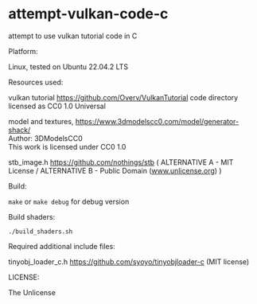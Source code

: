# attempt-vulkan-code-c
attempt to use vulkan tutorial code in C

Platform:

Linux, tested on Ubuntu 22.04.2 LTS  

Resources used:

vulkan tutorial https://github.com/Overv/VulkanTutorial code directory licensed as CC0 1.0 Universal

model and textures, https://www.3dmodelscc0.com/model/generator-shack/  
Author: 3DModelsCC0  
This work is licensed under CC0 1.0

stb_image.h https://github.com/nothings/stb ( ALTERNATIVE A - MIT License / ALTERNATIVE B - Public Domain (www.unlicense.org) )

Build:

`make` or `make debug` for debug version

Build shaders:

`./build_shaders.sh`

Required additional include files:

tinyobj_loader_c.h https://github.com/syoyo/tinyobjloader-c (MIT license)

LICENSE:

The Unlicense
